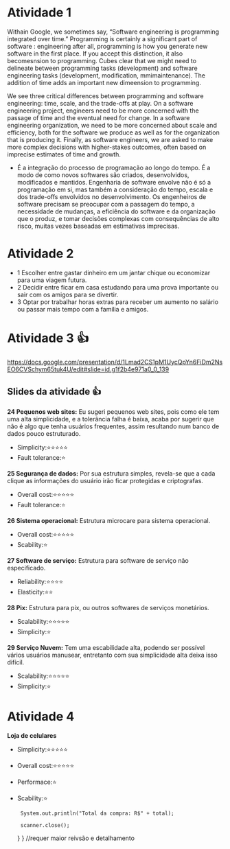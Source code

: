 # Atividade 1

Withain Google, we sometimes say, “Software engineering is programming integrated over time.” Programming is certainly a significant part of software : engineering after all, programming is how you generate new software in the first place. If you accept this distinction, it also becomesnsion to programming. Cubes clear that we might need to delineate between programming tasks (development) and software engineering tasks (development, modification, mmimaintenance). The addition of time adds an important new dimeension to programming.


We see three critical differences between programming and software engineering: time, scale, and the trade-offs at play. On a software engineering project, engineers need to be more concerned with the passage of time and the eventual need for change. In a software engineering organization, we need to be more concerned about scale and efficiency, both for the software we produce as well as for the organization that is producing it. Finally, as software engineers, we are asked to make more complex decisions with higher-stakes outcomes, often based on imprecise estimates of time and growth.




- É a integração do processo de programação ao longo do tempo. É a modo de como novos softwares são criados, desenvolvidos, modificados e mantidos. Engenharia de software envolve não é só a programação em si, mas também a consideração do tempo, escala e dos trade-offs envolvidos no desenvolvimento. Os engenheiros de software precisam se preocupar com a passagem do tempo, a necessidade de mudanças, a eficiência do software e da organização que o produz, e tomar decisões complexas com consequências de alto risco, muitas vezes baseadas em estimativas imprecisas.



# Atividade 2 

- 1 Escolher entre gastar dinheiro em um jantar chique ou economizar para uma viagem futura.
- 2 Decidir entre ficar em casa estudando para uma prova importante ou sair com os amigos para se divertir.
- 3 Optar por trabalhar horas extras para receber um aumento no salário ou passar mais tempo com a família e amigos.



# Atividade 3 👍

https://docs.google.com/presentation/d/1Lmad2CS1pM1UycQpYn6FiDm2NsEO6CVSchym65tuk4U/edit#slide=id.g1f2b4e971a0_0_139

## Slides da atividade :+1:

**24 Pequenos web sites:**
 Eu sugeri pequenos web sites, pois como ele tem uma alta simplicidade, e a tolerância falha é baixa, acaba por sugerir que não é algo que tenha usuários frequentes, assim resultando num banco de dados pouco estruturado.

 - Simplicity:⭐⭐⭐⭐⭐
 - Fault tolerance:⭐
 
**25 Segurança de dados:**
 Por sua estrutura simples, revela-se que a cada clique as informações do usuário irão ficar protegidas e criptografas.

 - Overall cost:⭐⭐⭐⭐⭐
 - Fault tolerance:⭐

 **26 Sistema operacional:**
 Estrutura microcare para sistema operacional.
 
 - Overall cost:⭐⭐⭐⭐⭐
 - Scability:⭐

**27 Software de serviço:**
Estrutura para software de serviço não especificado.
  
 - Reliability:⭐⭐⭐⭐
 - Elasticity:⭐⭐

**28 Pix:**
Estrutura para pix, ou outros softwares de serviços monetários.

 - Scalability:⭐⭐⭐⭐⭐
 - Simplicity:⭐

 
**29 Serviço Nuvem:**
 Tem uma escabilidade alta, podendo ser possível vários usuários manusear, entretanto com sua simplicidade alta deixa isso difícil. 

 - Scalability:⭐⭐⭐⭐⭐
 - Simplicity:⭐



# Atividade 4

**Loja de celulares**

 - Simplicity:⭐⭐⭐⭐⭐
 - Overall cost:⭐⭐⭐⭐⭐
 - Performace:⭐
 - Scability:⭐


        System.out.println("Total da compra: R$" + total);

        scanner.close();
    }
}
//requer maior reivsão e detalhamento

